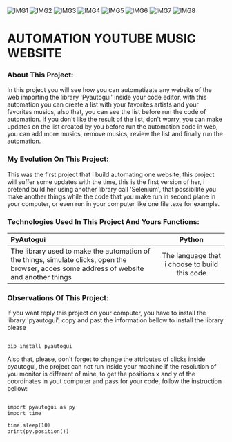 ![IMG1](https://user-images.githubusercontent.com/43014726/212495892-bd6c898d-d47a-4022-a070-1712d25185c2.JPG)
![IMG2](https://user-images.githubusercontent.com/43014726/212495893-58670a8f-3a31-4bed-9a08-31252ac12bd8.JPG)
![IMG3](https://user-images.githubusercontent.com/43014726/212495884-f6737b99-db38-4f2b-9c47-5e3bcd4bc5b4.JPG)
![IMG4](https://user-images.githubusercontent.com/43014726/212495885-ea5ba6e1-bd8c-4e38-80d0-a4572be42dc6.JPG)
![IMG5](https://user-images.githubusercontent.com/43014726/212495887-b8851571-ec09-48ac-b668-984fd1eceaaa.JPG)
![IMG6](https://user-images.githubusercontent.com/43014726/212495888-a7eba458-95af-4f4d-9c5d-1f49656c7a1d.JPG)
![IMG7](https://user-images.githubusercontent.com/43014726/212495890-fba1cb14-86dd-4243-89dc-7fae1fdda695.JPG)
![IMG8](https://user-images.githubusercontent.com/43014726/212495891-389c654b-bb4f-48e3-9332-679082df2627.JPG)

# AUTOMATION YOUTUBE MUSIC WEBSITE

### About This Project:
In this project you will see how you can automatizate any website of the web importing the library 'Pyautogui' inside your code editor, with this automation you can create a list with your favorites artists and your favorites musics, also that, you can see the list before run the code of automation. If you don't like the result of the list, don't worry, you can make updates on the list created by you before run the automation code in web, you can add more musics, remove musics, review the list and finally run the automation.

### My Evolution On This Project:
This was the first project that i build automating one website, this project will suffer some updates with the time, this is the first version of her, i pretend build her using another library call 'Selenium', that possibilite you make another things while the code that you make run in second plane in your computer, or even run in  your computer like one file .exe for example.

### Technologies Used In This Project And Yours Functions:

PyAutogui | Python
:--------- | :------: 
The library used to make the automation of the things, simulate clicks, open the browser, acces some address of website and another things | The language that i choose to build this code

### Observations Of This Project:
If you want reply this project on your computer, you have to install the library 'pyautogui', copy and past the information bellow to install the library please

~~~ Installing Pyautogui

pip install pyautogui
~~~

Also that, please, don't forget to change the attributes of clicks inside pyautogui, the project can not run inside your machine if the resolution of you monitor is different of mine, to get the positions x and y of the coordinates in yout computer and pass for your code, follow the instruction bellow: 

~~~ Getting The Coordinate Of The Elements Of Your Screen With PyAutoGui

import pyautogui as py 
import time

time.sleep(10)
print(py.position())
~~~
